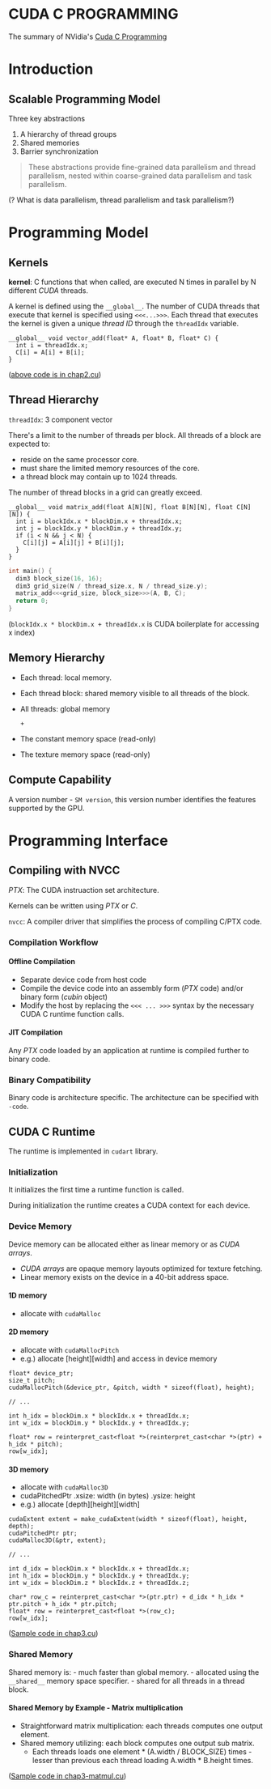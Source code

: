 CUDA C PROGRAMMING
=====================================================

The summary of NVidia's [Cuda C Programming](https://docs.nvidia.com/cuda/cuda-c-programming-guide/index.html)

# Introduction

## Scalable Programming Model

Three key abstractions

  1. A hierarchy of thread groups
  2. Shared memories
  3. Barrier synchronization
  
> These abstractions provide fine-grained data parallelism and thread parallelism, nested within coarse-grained data parallelism and task parallelism.

(? What is data parallelism, thread parallelism and task parallelism?)

# Programming Model

## Kernels

**kernel**: C functions that when called, are executed N times in parallel by N different *CUDA* threads.

A kernel is defined using the `__global__`.
The number of CUDA threads that execute that kernel is specified using `<<<...>>>`.
Each thread that executes the kernel is given a unique *thread ID* through the `threadIdx` variable.

``` cuda
__global__ void vector_add(float* A, float* B, float* C) {
  int i = threadIdx.x;
  C[i] = A[i] + B[i];
}
```

([above code is in chap2.cu](chap2.cu))

## Thread Hierarchy

`threadIdx`: 3 component vector

There's a limit to the number of threads per block. All threads of a block are expected to:

- reside on the same processor core.
- must share the limited memory resources of the core.
- a thread block may contain up to 1024 threads.

The number of thread blocks in a grid can greatly exceed.

``` cuda
__global__ void matrix_add(float A[N][N], float B[N][N], float C[N][N]) {
  int i = blockIdx.x * blockDim.x + threadIdx.x;
  int j = blockIdx.y * blockDim.y + threadIdx.y;
  if (i < N && j < N) {
    C[i][j] = A[i][j] + B[i][j];
  }
}

```

``` c++
int main() {
  dim3 block_size(16, 16);
  dim3 grid_size(N / thread_size.x, N / thread_size.y);
  matrix_add<<<grid_size, block_size>>>(A, B, C);
  return 0;
}
```

(`blockIdx.x * blockDim.x + threadIdx.x` is CUDA boilerplate for accessing x index)

## Memory Hierarchy

- Each thread: local memory.
- Each thread block: shared memory visible to all threads of the block.
- All threads: global memory

  `+`

- The constant memory space (read-only)
- The texture memory space (read-only)

## Compute Capability

A version number - `SM version`, this version number identifies the features supported by the GPU.

# Programming Interface

## Compiling with NVCC

*PTX*: The CUDA instruaction set architecture.

Kernels can be written using *PTX* or *C*.

`nvcc`: A compiler driver that simplifies the process of compiling C/PTX code.

### Compilation Workflow

#### Offline Compilation

- Separate device code from host code
- Compile the device code into an assembly form (*PTX* code) and/or binary form (*cubin* object)
- Modify the host by replacing the `<<< ... >>>` syntax by the necessary
CUDA C runtime function calls.

#### JIT Compilation

Any *PTX* code loaded by an application at runtime is compiled further to binary code.

### Binary Compatibility

Binary code is architecture specific. The architecture can be specified with `-code`.

## CUDA C Runtime

The runtime is implemented in `cudart` library.

### Initialization

It initializes the first time a runtime function is called.

During initialization the runtime creates a CUDA context for each device.

### Device Memory

Device memory can be allocated either as linear memory or as *CUDA arrays*.

- *CUDA arrays* are opaque memory layouts optimized for texture fetching.
- Linear memory exists on the device in a 40-bit address space.

#### 1D memory

- allocate with `cudaMalloc`

#### 2D memory

- allocate with `cudaMallocPitch`
- e.g.) allocate [height][width] and access in device memory

``` cuda
float* device_ptr;
size_t pitch;
cudaMallocPitch(&device_ptr, &pitch, width * sizeof(float), height);

// ...

int h_idx = blockDim.x * blockIdx.x + threadIdx.x;
int w_idx = blockDim.y * blockIdx.y + threadIdx.y;

float* row = reinterpret_cast<float *>(reinterpret_cast<char *>(ptr) + h_idx * pitch);
row[w_idx];
```

#### 3D memory

- allocate with `cudaMalloc3D`
- cudaPitchedPtr .xsize: width (in bytes) .ysize: height
- e.g.) allocate [depth][height][width]

``` cuda
cudaExtent extent = make_cudaExtent(width * sizeof(float), height, depth);
cudaPitchedPtr ptr;
cudaMalloc3D(&ptr, extent);

// ...

int d_idx = blockDim.x * blockIdx.x + threadIdx.x;
int h_idx = blockDim.y * blockIdx.y + threadIdx.y;
int w_idx = blockDim.z * blockIdx.z + threadIdx.z;

char* row_c = reinterpret_cast<char *>(ptr.ptr) + d_idx * h_idx * ptr.pitch + h_idx * ptr.pitch;
float* row = reinterpret_cast<float *>(row_c);
row[w_idx];
```

([Sample code in chap3.cu](chap3.cu))

### Shared Memory

Shared memory is:
    - much faster than global memory.
    - allocated using the `__shared__` memory space specifier.
    - shared for all threads in a thread block.


#### Shared Memory by Example - Matrix multiplication

- Straightforward matrix multiplication: each threads computes one output element.
- Shared memory utilizing: each block computes one output sub matrix.
   - Each threads loads one element * (A.width / BLOCK_SIZE) times - lesser than previous
   each thread loading A.width * B.height times.

([Sample code in chap3-matmul.cu](chap3-matmul.cu))
